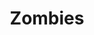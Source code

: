 ﻿---
title: "Zombies"
permalink: periodes_655.html
layout: periode
sidebar: periodes
pares:
  - -2:
    title: "Fantasía"

fills:
jocsPrincipals:
jocsEscenaris:
  - title: "Hit Z Road"
    bggId: 176083

jocsEpoca:
jocsEpocaEscenaris:
---

